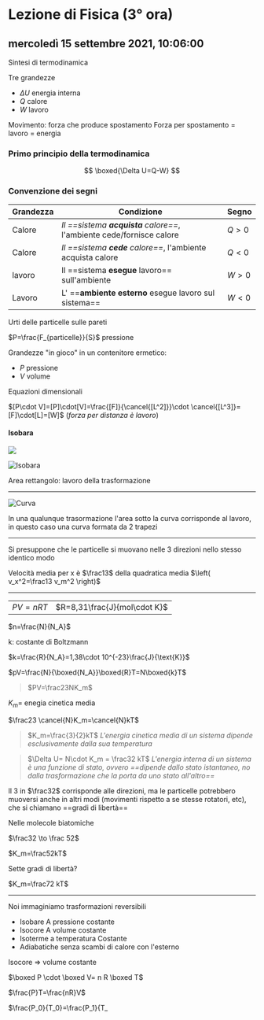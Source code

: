# Lezione di Fisica (3° ora)

## mercoledì 15 settembre 2021, 10:06:00

Sintesi di termodinamica

Tre grandezze

* $\Delta U$ energia interna
* $Q$ calore
* $W$ lavoro



Movimento: forza che produce spostamento
Forza per spostamento = lavoro = energia

### Primo principio della termodinamica


$$
\boxed{\Delta U=Q-W}
$$

### Convenzione dei segni

|Grandezza|Condizione|Segno|
|---|---|---|
|Calore|_Il ==sistema **acquista** calore==_, l'ambiente cede/fornisce calore|$Q > 0$|
|Calore|_Il ==sistema **cede** calore==_, l'ambiente acquista calore|$Q < 0$|
|lavoro|Il ==sistema **esegue** lavoro== sull'ambiente|$W > 0$|
|Lavoro|L' ==**ambiente esterno** esegue lavoro sul sistema==|$W < 0$|



Urti delle particelle sulle pareti

$P=\frac{F_{particelle}}{S}$  pressione 


Grandezze "in gioco" in un contenitore ermetico:
* $P$ pressione
* $V$ volume

Equazioni dimensionali

$[P\cdot V]=[P]\cdot[V]=\frac{[F]}{\cancel{[L^2]}}\cdot \cancel{[L^3]}=[F]\cdot[L]=[W]$ (*forza per distanza è lavoro*)

#### Isobara
![](https://i.imgur.com/jqjFwYW.jpg)

![Isobara](https://i.imgur.com/XsRhDOV.jpg)



Area rettangolo: lavoro della trasformazione

----

![Curva](https://i.imgur.com/3RsXUhZ.jpg)

In una qualunque trasormazione l'area sotto la curva corrisponde al lavoro, in questo caso una curva formata da 2 trapezi


---

Si presuppone che le particelle si muovano nelle 3 direzioni nello stesso identico modo

Velocità media per x è $\frac13$ della quadratica media $\left( v_x^2=\frac13 v_m^2 \right)$

---
|||
|---|---|
|$PV=nRT$|$R=8,31\frac{J}{mol\cdot K}$|

$n=\frac{N}{N_A}$

k: costante di Boltzmann

 $k=\frac{R}{N_A}=1,38\cdot 10^{-23}\frac{J}{\text{K}}$

$pV=\frac{N}{\boxed{N_A}}\boxed{R}T=N\boxed{k}T$


> $PV=\frac23NK_m$

$K_m$= enegia cinetica media



$\frac23 \cancel{N}K_m=\cancel{N}kT$

> $K_m=\frac{3}{2}kT$
> _L'energia cinetica media di un sistema dipende esclusivamente dalla sua temperatura_



> $\Delta U= N\cdot K_m = \frac32 kT$
> _L'energia interna di un sistema è una funzione di stato, ovvero ==dipende dallo stato istantaneo, no dalla trasformazione che la porta da uno stato all'altro==_




Il $3$ in $\frac32$ corrisponde alle direzioni, ma le particelle potrebbero muoversi anche in altri modi (movimenti rispetto a se stesse rotatori, etc), che si chiamano ==gradi di libertà==


Nelle molecole biatomiche

$\frac32 \to \frac 52$ 

$K_m=\frac52kT$

Sette gradi di libertà?

$K_m=\frac72 kT$


 ---
Noi immaginiamo trasformazioni reversibili

* Isobare A pressione costante
* Isocore A volume costante
* Isoterme a temperatura Costante
* Adiabatiche senza scambi di calore con l'esterno


Isocore ⇒ volume costante

$\boxed P \cdot  \boxed V= n R \boxed T$

$\frac{P}T=\frac{nR}V$

$\frac{P_0}{T_0}=\frac{P_1}{T_
<!--stackedit_data:
eyJoaXN0b3J5IjpbMTU5MDgyNTAzMyw4NjE2MDgxNDgsMTk3Mj
Q1NjE0Miw2NTY4MDQ1NDksNDEyMjEyMDkwLC0xOTk4NzQ2NzY1
LC0xMzY4OTIyMzk3LDI3NTg0MTI4MF19
-->